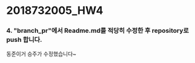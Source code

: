 # 2018732005_HW4

### 4. "branch_pr"에서 Readme.md를 적당히 수정한 후 repository로 push 합니다.
동준이거 승주가 수정했습니다~
<!--stackedit_data:
eyJoaXN0b3J5IjpbLTEwMDk2NDM0MzhdfQ==
-->